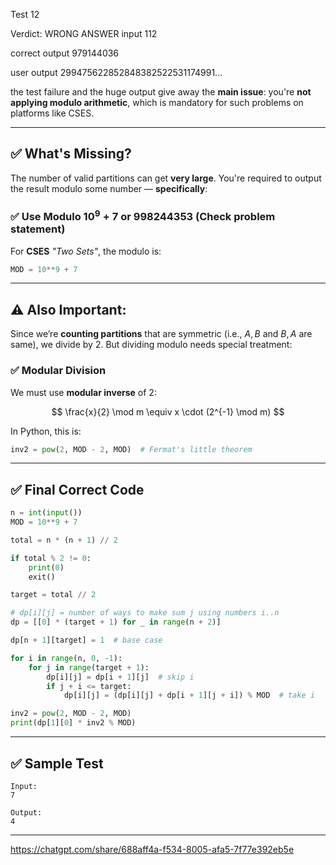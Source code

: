 Test 12

Verdict: WRONG ANSWER
input
112

correct output
979144036

user output
299475622852848382522531174991...

the test failure and the huge output give away the **main issue**: you're **not applying modulo arithmetic**, which is mandatory for such problems on platforms like CSES.

---

## ✅ What's Missing?

The number of valid partitions can get **very large**. You're required to output the result modulo some number — **specifically**:

### ✅ Use Modulo $10^9 + 7$ or $998244353$ (Check problem statement)

For **CSES** *"Two Sets"*, the modulo is:

```python
MOD = 10**9 + 7
```

---

## ⚠ Also Important:

Since we’re **counting partitions** that are symmetric (i.e., $A, B$ and $B, A$ are same), we divide by 2. But dividing modulo needs special treatment:

### ✅ Modular Division

We must use **modular inverse** of 2:

$$
\frac{x}{2} \mod m \equiv x \cdot (2^{-1} \mod m)
$$

In Python, this is:

```python
inv2 = pow(2, MOD - 2, MOD)  # Fermat's little theorem
```

---

## ✅ Final Correct Code

```python
n = int(input())
MOD = 10**9 + 7

total = n * (n + 1) // 2

if total % 2 != 0:
    print(0)
    exit()

target = total // 2

# dp[i][j] = number of ways to make sum j using numbers i..n
dp = [[0] * (target + 1) for _ in range(n + 2)]

dp[n + 1][target] = 1  # base case

for i in range(n, 0, -1):
    for j in range(target + 1):
        dp[i][j] = dp[i + 1][j]  # skip i
        if j + i <= target:
            dp[i][j] = (dp[i][j] + dp[i + 1][j + i]) % MOD  # take i

inv2 = pow(2, MOD - 2, MOD)
print(dp[1][0] * inv2 % MOD)
```

---

## ✅ Sample Test

```
Input:
7

Output:
4
```

---

https://chatgpt.com/share/688aff4a-f534-8005-afa5-7f77e392eb5e